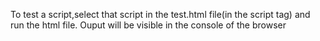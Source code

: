 To test a script,select that script in the test.html file(in the script tag) and run the html file.
Ouput will be visible in the console of the browser